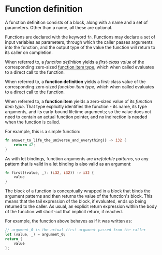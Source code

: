 # Function definition

A function definition consists of a block, along with a name and a set of parameters. Other than a name, all these are optional.

Functions are declared with the keyword `fn`. Functions may declare a set of input variables as parameters, through which the caller passes arguments into the function, and the output type of the value the function will return to its caller on completion.

When referred to, a *function definition* yields a *first-class value* of the corresponding zero-sized [function item type](function-item-type.md), which when called evaluates to a direct call to the function.

When referred to, a **function definition** yields a first-class value of the corresponding zero-sized *function item type*, which when called evaluates to a direct call to the function.

When referred to, a **function item** yields a zero-sized value of its *function item type*. That type explicitly identifies the function - its name, its type arguments, and its early-bound lifetime arguments; so the value does not need to contain an actual function pointer, and no indirection is needed when the function is called.





For example, this is a simple function:

```rust
fn answer_to_life_the_universe_and_everything() -> i32 {
    return 42;
}
```

As with let bindings, function arguments are *irrefutable patterns*, so any pattern that is valid in a let binding is also valid as an argument:

```rust
fn first((value, _): (i32, i32)) -> i32 {
    value
}
```

The block of a function is conceptually wrapped in a block that binds the argument patterns and then returns the value of the function's block. This means that the tail expression of the block, if evaluated, ends up being returned to the caller. As usual, an explicit return expression within the body of the function will short-cut that implicit return, if reached.

For example, the function above behaves as if it was written as:

```rust
// argument_0 is the actual first argument passed from the caller
let (value, _) = argument_0;
return {
    value
};
```

